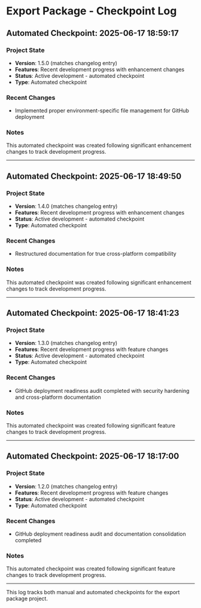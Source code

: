 # Export Package - Checkpoint Log

## Automated Checkpoint: 2025-06-17 18:59:17

### Project State
- **Version**: 1.5.0 (matches changelog entry)
- **Features**: Recent development progress with enhancement changes
- **Status**: Active development - automated checkpoint
- **Type**: Automated checkpoint

### Recent Changes
- Implemented proper environment-specific file management for GitHub deployment

### Notes
This automated checkpoint was created following significant enhancement changes to track development progress.

---


## Automated Checkpoint: 2025-06-17 18:49:50

### Project State
- **Version**: 1.4.0 (matches changelog entry)
- **Features**: Recent development progress with enhancement changes
- **Status**: Active development - automated checkpoint
- **Type**: Automated checkpoint

### Recent Changes
- Restructured documentation for true cross-platform compatibility

### Notes
This automated checkpoint was created following significant enhancement changes to track development progress.

---


## Automated Checkpoint: 2025-06-17 18:41:23

### Project State
- **Version**: 1.3.0 (matches changelog entry)
- **Features**: Recent development progress with feature changes
- **Status**: Active development - automated checkpoint
- **Type**: Automated checkpoint

### Recent Changes
- GitHub deployment readiness audit completed with security hardening and cross-platform documentation

### Notes
This automated checkpoint was created following significant feature changes to track development progress.

---


## Automated Checkpoint: 2025-06-17 18:17:00

### Project State
- **Version**: 1.2.0 (matches changelog entry)
- **Features**: Recent development progress with feature changes
- **Status**: Active development - automated checkpoint
- **Type**: Automated checkpoint

### Recent Changes
- GitHub deployment readiness audit and documentation consolidation completed

### Notes
This automated checkpoint was created following significant feature changes to track development progress.

---


This log tracks both manual and automated checkpoints for the export package project.

